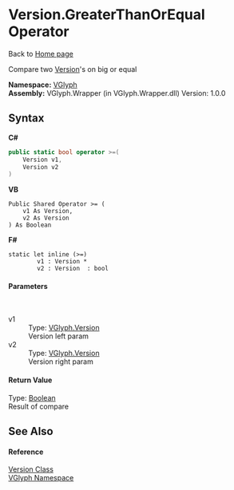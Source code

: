 # Version.GreaterThanOrEqual Operator 
Back to <a href="Home.md">Home page</a> 

Compare two <a href="T_VGlyph_Version.md">Version</a>'s on big or equal

**Namespace:**&nbsp;<a href="N_VGlyph.md">VGlyph</a><br />**Assembly:**&nbsp;VGlyph.Wrapper (in VGlyph.Wrapper.dll) Version: 1.0.0

## Syntax

**C#**<br />
``` C#
public static bool operator >=(
	Version v1,
	Version v2
)
```

**VB**<br />
``` VB
Public Shared Operator >= ( 
	v1 As Version,
	v2 As Version
) As Boolean
```

**F#**<br />
``` F#
static let inline (>=)
        v1 : Version * 
        v2 : Version  : bool
```


#### Parameters
&nbsp;<dl><dt>v1</dt><dd>Type: <a href="T_VGlyph_Version.md">VGlyph.Version</a><br />Version left param</dd><dt>v2</dt><dd>Type: <a href="T_VGlyph_Version.md">VGlyph.Version</a><br />Version right param</dd></dl>

#### Return Value
Type: <a href="http://msdn2.microsoft.com/en-us/library/a28wyd50" target="_blank">Boolean</a><br />Result of compare

## See Also


#### Reference
<a href="T_VGlyph_Version.md">Version Class</a><br /><a href="N_VGlyph.md">VGlyph Namespace</a><br />